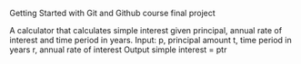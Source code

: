Getting Started with Git and Github course final project

A calculator that calculates simple interest given principal, annual rate of interest and time period in years. Input: p, principal amount t, time period in years r, annual rate of interest Output simple interest = ptr
